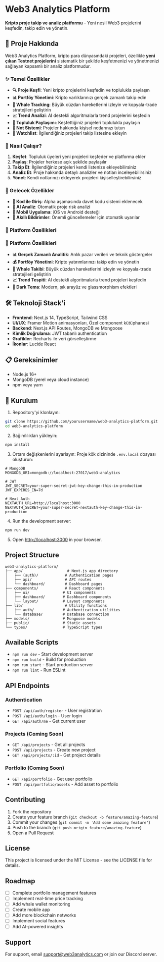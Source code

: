 # Web3 Analytics Platform

**Kripto proje takip ve analiz platformu** - Yeni nesil Web3 projelerini keşfedin, takip edin ve yönetin.

## 🚀 Proje Hakkında

Web3 Analytics Platform, kripto para dünyasındaki projeleri, özellikle **yeni çıkan Testnet projelerini** sistematik bir şekilde keşfetmenizi ve yönetmenizi sağlayan kapsamlı bir analiz platformudur.

### ✨ Temel Özellikler

- **🔍 Proje Keşfi**: Yeni kripto projelerini keşfedin ve toplulukla paylaşın
- **📊 Portföy Yönetimi**: Kripto varlıklarınızı gerçek zamanlı takip edin
- **🐋 Whale Tracking**: Büyük cüzdan hareketlerini izleyin ve kopyala-trade stratejileri geliştirin
- **📈 Trend Analizi**: AI destekli algoritmalarla trend projelerini keşfedin
- **💼 Topluluk Paylaşımı**: Keşfettiğiniz projeleri toplulukla paylaşın
- **📝 Not Sistemi**: Projeler hakkında kişisel notlarınızı tutun
- **🎯 Watchlist**: İlgilendiğiniz projeleri takip listesine ekleyin

### 🎯 Nasıl Çalışır?

1. **Keşfet**: Topluluk üyeleri yeni projeleri keşfeder ve platforma ekler
2. **Paylaş**: Projeler herkese açık şekilde paylaşılır
3. **Takip Et**: İlgilendiğiniz projeleri kendi listenize ekleyebilirsiniz
4. **Analiz Et**: Proje hakkında detaylı analizler ve notları inceleyebilirsiniz
5. **Yönet**: Kendi notlarınızı ekleyerek projeleri kişiselleştirebilirsiniz

### 🔮 Gelecek Özellikler

- **🔐 Kod ile Giriş**: Alpha aşamasında davet kodu sistemi eklenecek
- **🤖 AI Analiz**: Otomatik proje risk analizi
- **📱 Mobil Uygulama**: iOS ve Android desteği
- **🔔 Akıllı Bildirimler**: Önemli güncellemeler için otomatik uyarılar

### 🎨 Platform Özellikleri

### 🎨 Platform Özellikleri

- **📊 Gerçek Zamanlı Analitik**: Anlık pazar verileri ve teknik göstergeler
- **💰 Portföy Yönetimi**: Kripto yatırımlarınızı takip edin ve yönetin
- **🐋 Whale Takibi**: Büyük cüzdan hareketlerini izleyin ve kopyala-trade stratejileri geliştirin
- **📈 Trend Tespiti**: AI destekli algoritmalarla trend projeleri keşfedin
- **🌙 Dark Tema**: Modern, şık arayüz ve glassmorphism efektleri

## 🛠️ Teknoloji Stack'i

- **Frontend**: Next.js 14, TypeScript, Tailwind CSS
- **UI/UX**: Framer Motion animasyonları, Özel component kütüphanesi
- **Backend**: Next.js API Routes, MongoDB ve Mongoose
- **Kimlik Doğrulama**: JWT tabanlı authentication
- **Grafikler**: Recharts ile veri görselleştirme
- **İkonlar**: Lucide React

## 📋 Gereksinimler

- Node.js 16+ 
- MongoDB (yerel veya cloud instance)
- npm veya yarn

## 🚀 Kurulum

1. Repository'yi klonlayın:
```bash
git clone https://github.com/yourusername/web3-analytics-platform.git
cd web3-analytics-platform
```

2. Bağımlılıkları yükleyin:
```bash
npm install
```

3. Ortam değişkenlerini ayarlayın:
Proje kök dizininde `.env.local` dosyası oluşturun:
```env
# MongoDB
MONGODB_URI=mongodb://localhost:27017/web3-analytics

# JWT
JWT_SECRET=your-super-secret-jwt-key-change-this-in-production
JWT_EXPIRES_IN=7d

# Next Auth
NEXTAUTH_URL=http://localhost:3000
NEXTAUTH_SECRET=your-super-secret-nextauth-key-change-this-in-production
```

4. Run the development server:
```bash
npm run dev
```

5. Open [http://localhost:3000](http://localhost:3000) in your browser.

## Project Structure

```
web3-analytics-platform/
├── app/                    # Next.js app directory
│   ├── (auth)/            # Authentication pages
│   ├── api/               # API routes
│   └── dashboard/         # Dashboard pages
├── components/            # React components
│   ├── ui/               # UI components
│   ├── dashboard/        # Dashboard components
│   └── layout/           # Layout components
├── lib/                   # Utility functions
│   ├── auth/             # Authentication utilities
│   └── database/         # Database connection
├── models/               # Mongoose models
├── public/               # Static assets
└── types/                # TypeScript types
```

## Available Scripts

- `npm run dev` - Start development server
- `npm run build` - Build for production
- `npm run start` - Start production server
- `npm run lint` - Run ESLint

## API Endpoints

### Authentication
- `POST /api/auth/register` - User registration
- `POST /api/auth/login` - User login
- `GET /api/auth/me` - Get current user

### Projects (Coming Soon)
- `GET /api/projects` - Get all projects
- `POST /api/projects` - Create new project
- `GET /api/projects/:id` - Get project details

### Portfolio (Coming Soon)
- `GET /api/portfolio` - Get user portfolio
- `POST /api/portfolio/assets` - Add asset to portfolio

## Contributing

1. Fork the repository
2. Create your feature branch (`git checkout -b feature/amazing-feature`)
3. Commit your changes (`git commit -m 'Add some amazing feature'`)
4. Push to the branch (`git push origin feature/amazing-feature`)
5. Open a Pull Request

## License

This project is licensed under the MIT License - see the LICENSE file for details.

## Roadmap

- [ ] Complete portfolio management features
- [ ] Implement real-time price tracking
- [ ] Add whale wallet monitoring
- [ ] Create mobile app
- [ ] Add more blockchain networks
- [ ] Implement social features
- [ ] Add AI-powered insights

## Support

For support, email support@web3analytics.com or join our Discord server.